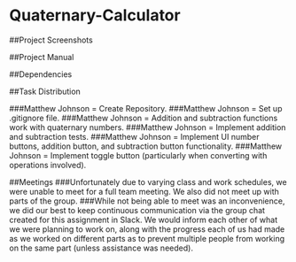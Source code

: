 # Quaternary-Calculator

##Project Screenshots

##Project Manual

##Dependencies

##Task Distribution

###Matthew Johnson = Create Repository.
###Matthew Johnson = Set up .gitignore file.
###Matthew Johnson = Addition and subtraction functions work with quaternary numbers.
###Matthew Johnson = Implement addition and subtraction tests.
###Matthew Johnson = Implement UI number buttons, addition button, and subtraction button functionality.
###Matthew Johnson = Implement toggle button (particularly when converting with operations involved).

##Meetings
###Unfortunately due to varying class and work schedules, we were unable to meet for a full team meeting. We also did not meet up with parts of the group.
###While not being able to meet was an inconvenience, we did our best to keep continuous communication via the group chat created for this assignment in Slack. We would inform each other of what we were planning to work on, along with the progress each of us had made as we worked on different parts as to prevent multiple people from working on the same part (unless assistance was needed). 
